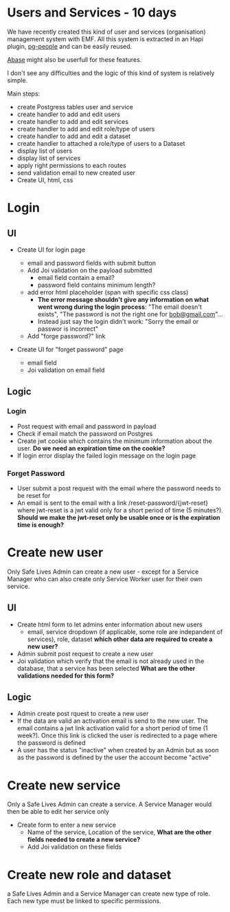 # Users and Services - 10 days

We have recently created this kind of user and services (organisation) management system with EMF. All this system is extracted in an Hapi plugin, [pg-people](https://www.npmjs.com/package/pg-people) and can be easily reused.

[Abase](https://github.com/dwyl/abase) might also be userfull for these features.

I don't see any difficulties and the logic of this kind of system is relatively simple.

Main steps:

- create Postgress tables user and service
- create handler to add and edit users
- create handler to add and edit services
- create handler to add and edit role/type of users
- create handler to add and edit a dataset
- create handler to attached a role/type of users to a Dataset
- display list of users
- display list of services
- apply right permissions to each routes
- send validation email to new created user
- Create UI, html, css

# Login

## UI
- Create UI for login page
  - email and password fields with submit button
  - Add Joi validation on the payload submitted
    - email field contain a email?
    - password field contains minimum length?
  - add error html placeholder (span with specific css class)
    - **The error message shouldn't give any information on what went wrong during the login process**: "The email doesn't exists", "The password is not the right one for bob@gmail.com"...
    - Instead just say the login didn't work: "Sorry the email or passwor is incorrect"
  - Add "forge password?" link


- Create UI for "forget password" page
  - email field
  - Joi validation on email field

## Logic

### Login
- Post request with email and password in payload
- Check if email match the password on Postgres
- Create jwt cookie which contains the minimum information about the user. **Do we need an expiration time on the cookie?**
- If login error display the failed login message on the login page

### Forget Password

- User submit a post request with the email where the password needs to be reset for
- An email is sent to the email with a link /reset-password/{jwt-reset} where jwt-reset is a jwt valid only for a short period of time (5 minutes?). **Should we make the jwt-reset only be usable once or is the expiration time is enough?**

# Create new user

Only Safe Lives Admin can create a new user - except for a Service Manager who can also create only Service Worker user for their own service.

## UI

- Create html form to let admins enter information about new users
  - email, service dropdown (if applicable, some role are indepandent of services), role, dataset **which other data are required to create a new user?**
- Admin submit post request to create a new user
- Joi validation which verify that the email is not already used in the database, that a service has been selected **What are the other validations needed for this form?**

## Logic

- Admin create post rquest to create a new user
- If the data are valid an activation email is send to the new user. The email contains a jwt link activation valid for a short period of time (1 week?). Once this link is clicked the user is redirected to a page where the password is defined
- A user has the status "inactive" when created by an Admin but as soon as the password is defined by the user the account become "active"

# Create new service

Only a Safe Lives Admin can create a service. A Service Manager would then be able to edit her service only

- Create form to enter a new service
  - Name of the service, Location of the service, **What are the other fields needed to create a new service?**
  - Add Joi validation on these fields

# Create new role and dataset

a Safe Lives Admin and a Service Manager can create new type of role. Each new type must be linked to specific permissions.

